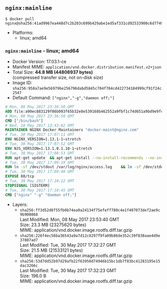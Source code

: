 ## `nginx:mainline`

```console
$ docker pull nginx@sha256:41ad9967ea448d7c2b203c699b429abe1ed5af331cd92533900c6d77490e0268
```

-	Platforms:
	-	linux; amd64

### `nginx:mainline` - linux; amd64

-	Docker Version: 17.03.1-ce
-	Manifest MIME: `application/vnd.docker.distribution.manifest.v2+json`
-	Total Size: **44.8 MB (44808937 bytes)**  
	(compressed transfer size, not on-disk size)
-	Image ID: `sha256:958a7ae9e56979be256796dabd5845c704f784cd422734184999cf91f24c2547`
-	Default Command: `["nginx","-g","daemon off;"]`

```dockerfile
# Mon, 08 May 2017 23:36:50 GMT
ADD file:a90ec883129f86b093f65b32e8e539168b462552a9fbf1c74d651a9bd9e9fc66 in / 
# Mon, 08 May 2017 23:36:50 GMT
CMD ["/bin/bash"]
# Wed, 10 May 2017 13:43:02 GMT
MAINTAINER NGINX Docker Maintainers "docker-maint@nginx.com"
# Tue, 30 May 2017 17:07:11 GMT
ENV NGINX_VERSION=1.13.1-1~stretch
# Tue, 30 May 2017 17:07:52 GMT
ENV NJS_VERSION=1.13.1.0.1.10-1~stretch
# Tue, 30 May 2017 17:08:53 GMT
RUN apt-get update 	&& apt-get install --no-install-recommends --no-install-suggests -y gnupg1 	&& 	NGINX_GPGKEY=573BFD6B3D8FBC641079A6ABABF5BD827BD9BF62; 	found=''; 	for server in 		ha.pool.sks-keyservers.net 		hkp://keyserver.ubuntu.com:80 		hkp://p80.pool.sks-keyservers.net:80 		pgp.mit.edu 	; do 		echo "Fetching GPG key $NGINX_GPGKEY from $server"; 		apt-key adv --keyserver "$server" --keyserver-options timeout=10 --recv-keys "$NGINX_GPGKEY" && found=yes && break; 	done; 	test -z "$found" && echo >&2 "error: failed to fetch GPG key $NGINX_GPGKEY" && exit 1; 	apt-get remove --purge -y gnupg1 && apt-get -y --purge autoremove && rm -rf /var/lib/apt/lists/* 	&& echo "deb http://nginx.org/packages/mainline/debian/ stretch nginx" >> /etc/apt/sources.list 	&& apt-get update 	&& apt-get install --no-install-recommends --no-install-suggests -y 						nginx=${NGINX_VERSION} 						nginx-module-xslt=${NGINX_VERSION} 						nginx-module-geoip=${NGINX_VERSION} 						nginx-module-image-filter=${NGINX_VERSION} 						nginx-module-njs=${NJS_VERSION} 						gettext-base 	&& rm -rf /var/lib/apt/lists/*
# Tue, 30 May 2017 17:09:19 GMT
RUN ln -sf /dev/stdout /var/log/nginx/access.log 	&& ln -sf /dev/stderr /var/log/nginx/error.log
# Tue, 30 May 2017 17:09:40 GMT
EXPOSE 80/tcp
# Tue, 30 May 2017 17:10:22 GMT
STOPSIGNAL [SIGTERM]
# Tue, 30 May 2017 17:10:45 GMT
CMD ["nginx" "-g" "daemon off;"]
```

-	Layers:
	-	`sha256:ff3d52d8f55fb0b74ea0a24134f75efeff780c4e1f407073def2ae9c9b900868`  
		Last Modified: Mon, 08 May 2017 23:53:40 GMT  
		Size: 23.3 MB (23275620 bytes)  
		MIME: application/vnd.docker.image.rootfs.diff.tar.gzip
	-	`sha256:226f4ec56ba36543a9a7d12c8297f9fa09b86de352c39f838aae4d9e37807ad7`  
		Last Modified: Tue, 30 May 2017 17:32:27 GMT  
		Size: 21.5 MB (21533121 bytes)  
		MIME: application/vnd.docker.image.rootfs.diff.tar.gzip
	-	`sha256:53d7dd52b97d29afb22f63950d74946b15bc1db7f83bc41283195e15dac3266c`  
		Last Modified: Tue, 30 May 2017 17:32:23 GMT  
		Size: 196.0 B  
		MIME: application/vnd.docker.image.rootfs.diff.tar.gzip
